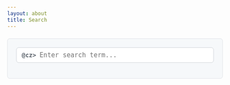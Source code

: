 ```yaml
---
layout: about
title: Search
---
```


<style>
	#search-container {
	    max-width: 100%;
	    font-family: 'Google Sans Code', 'SF Mono', 'Monaco', 'Inconsolata', 'Roboto Mono', 'Source Code Pro', monospace;
	    background-color: #f6f8fa;
	    color: #24292e;
	    padding: 20px;
	    border-radius: 6px;
	    border: 1px solid #e1e4e8;
	    margin: 20px 0;
	}

	.search-input-wrapper {
	    display: flex;
	    align-items: center;
	    background-color: #ffffff;
	    border: 1px solid #d1d5da;
	    border-radius: 6px;
	    padding: 8px 12px;
	}

	.prompt {
	    color: #586069;
	    font-weight: bold;
	    margin-right: 8px;
	    font-family: 'Google Sans Code', 'SF Mono', 'Monaco', 'Inconsolata', 'Roboto Mono', 'Source Code Pro', monospace;
	    font-size: 14px;
	}

	input[type=text] {
	    font-family: 'Google Sans Code', 'SF Mono', 'Monaco', 'Inconsolata', 'Roboto Mono', 'Source Code Pro', monospace;
	    font-size: 15px;
	    outline: none;
	    padding: 0;
	    background: transparent;
	    color: #24292e;
	    width: 100%;
	    border: none;
	    caret-color: #24292e !important; /* Style the cursor to match the text color */
	}

	#results-container {
	    margin: 1rem 0;
	    color: #24292e;
	}

	#results-container li {
	    margin: 8px 0;
	    padding: 12px;
	    background-color: #ffffff;
	    border-radius: 6px;
	    border: 1px solid #e1e4e8;
	    list-style: none;
	}

	#results-container a {
	    color: #0366d6;
	    text-decoration: none;
	    font-weight: 500;
	}

	#results-container a:hover {
	    color: #0366d6;
	    text-decoration: underline;
	}

	.no-results {
	    color: #586069;
	    font-weight: 500;
	    padding: 12px;
	    background-color: #ffffff;
	    border-radius: 6px;
	    border: 1px solid #e1e4e8;
	}

	/* GitHub-style focus states */
	.search-input-wrapper:focus-within {
	    border-color: #0366d6;
	    box-shadow: 0 0 0 3px rgba(3, 102, 214, 0.3);
	}
</style>

<!-- Html Elements for Search -->
<div id="search-container">
    <div class="search-input-wrapper">
        <div class="prompt">@cz> </div>
        <input type="text" id="search-input" placeholder="Enter search term...">
    </div>
    <ol id="results-container"></ol>
</div>

<!-- Script pointing to search-script.js -->
<script src="/search.js" type="text/javascript"></script>

<!-- Configuration -->
<script type="text/javascript">
SimpleJekyllSearch({
  searchInput: document.getElementById('search-input'),
  resultsContainer: document.getElementById('results-container'),
  json: '/search.json',
  searchResultTemplate: '<li><a href="{url}" title="{description}">{title}</a></li>',
  noResultsText: '<div class="no-results">No results found</div>',
  limit: 10,
  fuzzy: false,
  exclude: ['Welcome']
})
</script>